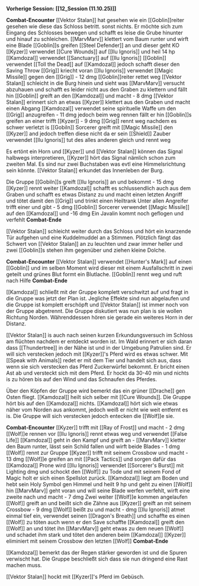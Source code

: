 **Vorherige Session: [[12_Session (11.10.25)]]**

**Combat-Encounter**
[[Vektor Stalan]] hat gesehen wie ein [[Goblin]]reiter gesehen wie diese das Schloss betritt. sonst nichts. Er möchte sich zum Eingang des Schlosses bewegen und schafft es leise die Grube hinunter und hinauf zu schleichen.
[[MarvMarv]] klettert vom Baum runter und wirft eine Blade
[[Goblin]]s greifen [[Steel Defender]] an und dieser geht KO
[[Kyzer]] verwendet [[Cure Wounds]] auf [[Ilu Ignoris]] und heil 14 hp
[[Kamdozal]] verwendet [[Sanctuary]] auf [[Ilu Ignoris]]
[[Goblin]] verwendet [[Toll the Dead]] auf [[Kamdozal]] jedoch schafft dieser den Saving Throw
[[Grig]] kriecht voran
[[Ilu Ignoris]] verwendet [[Magic Missile]] gegen den [[Grig]] - 12 dmg
[[Goblin]]reiter rettet weg
[[Vektor Stalan]] schleicht in die Burg hinein und sieht was
[[MarvMarv]] versucht abzuhauen und schafft es leider nicht aus den Graben zu klettern und fällt hin
[[Goblin]] greift an den [[Kamdozal]] und macht - 8 dmg
[[Vektor Stalan]] erinnert sich an etwas
[[Kyzer]] klettert aus den Graben und macht einen Abgang
[[Kamdozal]] verwendet seine spirituelle Waffe um den [[Grig]] anzugreifen - 11 dmg jedoch beim weg rennen fällt er hin
[[Goblin]]s greifen an einer trifft [[Kyzer]] - 9 dmg
[[Grig]] rennt weg nachdem es schwer verletzt is
[[Gobiln]] Sorcerer greift mit [[Magic Missile]] den [[Kyzer]] and jedoch treffen diese nicht da er sein [[Shield]] Zauber verwendet
[[Ilu Ignoris]] tut des alles anderen gleich und rennt weg

Es ertönt ein Horn und [[Kyzer]] und [[Vektor Stalan]] können das Signal halbwegs interpretieren, [[Kyzer]] hört das Signal nämlich schon zum zweiten Mal. Es sind nur zwei Buchstaben was evtl eine Himmelsrichtung sein könnte. [[Vektor Stalan]] erkundet das Innenleben der Burg.

Die Gruppe [[Gobiln]]s greift [[Ilu Ignoris]] an und bekommt - 15 dmg
[[Kyzer]] rennt weiter
[[Kamdozal]] schafft es schlussendlich auch aus dem Graben und schafft es etwas Distanz zu und macht einen letzten Angriff und tötet damit den [[Grig]] und trinkt einen Heiltrank
Unter allen Angreifer trifft einer und gibt - 5 dmg
[[Goblin]] Sorcerer verwendet [[Magic Missile]] auf den [[Kamdozal]] und -16 dmg
Ein Javalin kommt noch geflogen und verfehlt
**Combat-Ende**

[[Vektor Stalan]] schleicht weiter durch das Schloss und hört ein knarzende Tür aufgehen und eine Kuddelmuddel an a Stimmen. Plötzlich fängt das Schwert von [[Vektor Stalan]] an zu leuchten und zwar immer heller und zwei [[Goblin]]s stehen ihm gegenüber und ziehen kleine Dolche.

**Combat-Encounter**
[[Vektor Stalan]] verwendet [[Hunter's Mark]] auf einen [[Goblin]] und im selben Moment wird dieser mit einem Ausfallschritt in zwei geteilt und grünes Blut formt ein Blutlache. 
[[Goblin]] rennt weg und ruft nach Hilfe
**Combat-Ende**

[[Kamdozal]] schließt mit der Gruppe komplett verschwitzt auf und fragt in die Gruppe was jetzt der Plan ist. Jegliche Effekte sind nun abgelaufen und die Gruppe ist komplett erschöpft und [[Vektor Stalan]] ist immer noch von der Gruppe abgetrennt. Die Gruppe diskutiert was nun plan is sie wollen Richtung Norden. Währenddessen hören sie gerade ein weiteres Horn in der Distanz.

[[Vektor Stalan]] is auch nach seinen kurzen Erkundungsversuch im Schloss am flüchten nachdem er entdeckt worden ist. Im Wald erinnert er sich daran dass [[Thundertree]] in der Nähe ist und in der Umgebung Patrulien sind. Er will sich verstecken jedoch mit [[Kyzer]]'s Pferd wird es etwas schwer. Mit [[Speak with Animals]] redet er mit dem Tier und handelt sich aus, dass wenn sie sich verstecken das Pferd Zuckerwürfel bekommt. Er bricht einen Ast ab und versteckt sich mit dem Pferd. Er hockt da 30-40 min und nichts is zu hören bis auf den Wind und das Schnaufen des Pferdes. 

Über den Köpfen der Gruppe wird bemerkt das ein grüner [[Drache]] gen Osten fliegt. [[Kamdozal]] heilt sich selber mit [[Cure Wounds]]. Die Gruppe hört bis auf den [[Kamdozal]] nichts. [[Kamdozal]] hört sich wie etwas näher vom Norden aus ankommt, jedoch weiß er nicht wie weit entfernt es is. Die Gruppe will sich verstecken jedoch entecken die [[Wolf]]e sie.

**Combat-Encounter**
[[Kyzer]] trifft mit [[Ray of Frost]] und macht - 2 dmg
[[Wolf]]e rennen vor
[[Ilu Ignoris]] rennt etwas weg und verwendet [[False Life]]
[[Kamdozal]] geht in den Kampf und greift an - 
[[MarvMarv]] kletter den Baum runter, lässt sein Schild fallen und wirft beide Blades - 1 dmg
[[Wolf]] rennt zur Gruppe
[[Kyzer]] trifft mit seinem Crossbow und macht  - 13 dmg
[[Wolf]]e greifen an mit [[Pack Tactics]] und sorgen dafür das [[Kamdozal]] Prone wird
[[Ilu Ignoris]] verwendet [[Sorcerer's Burst]] mit Lighting dmg und schockt den [[Wolf]] zu Tode und mit seinem Fond of Magic holt er sich einen Spellslot zurück.
[[Kamdozal]] liegt am Boden und hebt sein Holy Symbol gen Himmel und heilt 9 hp und geht zu einen [[Wolf]] hin
[[MarvMarv]] geht voran und will seine Blade werfen verfehlt, wirft eine zweite nach und macht - 7 dmg
Zwei weiter [[Wolf]]e kommen angelaufen
[[Wolf]] greift an und beißt sich die Zähne aus
[[Kyzer]] greift an mit seinem Crossbow - 9 dmg
[[Wolf]] beißt zu und macht - dmg
[[Ilu Ignoris]] atmet einmal tief ein, verwendet seinen [[Dragon's Breath]] und schaffte es einen [[Wolf]] zu töten auch wenn er den Save schaffte
[[Kamdozal]] greift den [[Wolf]] an und tötet ihn
[[MarvMarv]] geht etwas zu dem neuen [[Wolf]] und schadet ihm stark und tötet den anderen beim [[Kamdozal]]
[[Kyzer]] eliminiert mit seinem Crossbow den letzten [[Wolf]]
**Combat-Ende**

[[Kamdozal]] bemerkt das der Regen stärker geworden ist und die Spuren verwischt hat. Die Gruppe beschließt sich dass sie nun dringend eine Rast machen muss. 

[[Vektor Stalan]] hockt mit [[Kyzer]]'s Pferd im Gebüsch.